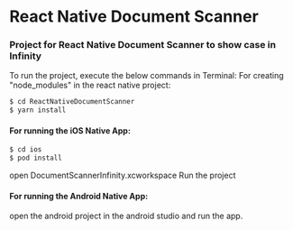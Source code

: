 # React Native Document Scanner
### Project for React Native Document Scanner to show case in Infinity

To run the project, execute the below commands in Terminal:
For creating "node_modules" in the react native project:
```sh
$ cd ReactNativeDocumentScanner
$ yarn install
```

#### For running the iOS Native App:
```sh
$ cd ios
$ pod install
```
open DocumentScannerInfinity.xcworkspace
Run the project

#### For running the Android Native App:
open the android project in the android studio and run the app.